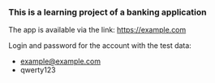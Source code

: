 ### This is a learning project of a banking application

The app is available via the link: <a href="https://iorkss.ru" target="_blank">https://example.com</a>


Login and password for the account with the test data:
* example@example.com
* qwerty123

